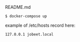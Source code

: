 README.md

```
$ docker-compose up
```

example of /etc/hosts record here:

```
127.0.0.1 jobeet.local
```
